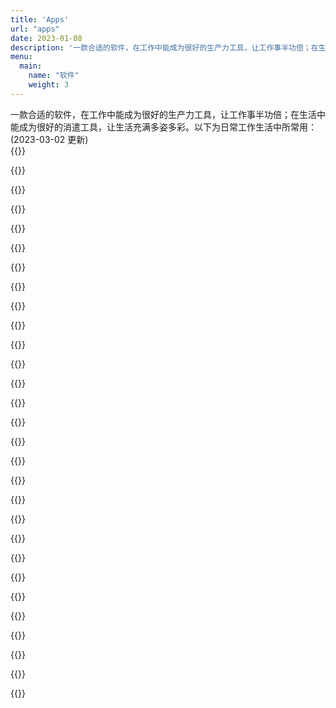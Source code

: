 ```yaml
---
title: 'Apps'
url: "apps"
date: 2023-01-08
description: '一款合适的软件，在工作中能成为很好的生产力工具，让工作事半功倍；在生活中能成为很好的消遣工具，让生活充满多姿多彩。'
menu:
  main:
    name: "软件"
    weight: 3
---
```

<div class="pagetitle">一款合适的软件，在工作中能成为很好的生产力工具，让工作事半功倍；在生活中能成为很好的消遣工具，让生活充满多姿多彩。以下为日常工作生活中所常用：(2023-03-02 更新)</div>

<div class="appdquanjudiv">
{{<app img="https://img.koobai.com/app/vscode.webp" title="Visual Studio Code" info="代码编辑软件，只能说牛逼，再也不用切来切去了，只恨相见太晚。" macos="macOS">}}

{{<app img="https://img.koobai.com/app/keka.webp" title="Keka" info="压缩软件，跟MacZip一样，试用它主要是觉得这图标还蛮有意思的。" macos="macOS" ios="iOS">}}

{{<app img="https://img.koobai.com/app/obsidian.webp" title="Obsidian" info="知识管理笔记类软件，插件丰富，配合WebDav各端同步。自己当日常记录、博客日志使用。" macos="macOS" ios="iOS">}}

{{<app img="https://img.koobai.com/app/transmit.webp" title="Transmit" info="FTP上传软件，最近买了轻量服务器，尝试了下了。使用主要原因就是界面跟图标很漂亮。" macos="macOS">}}

{{<app img="https://img.koobai.com/app/sketch.webp" title="Sketch" info="2022年做项目才开始学会使用，画稿利器。虽然现在大家都用Figma，但还是得看环境使用，适合自己才是最好的。" macos="macOS">}}

{{<app img="https://img.koobai.com/app/pixelmator.webp" title="Pixelmator Pro" info="一直使用Photoshop，在想有没有平替，于是发现了这款轻量级软件，整体操作及快捷键跟ps差不多，还在摸索中～～" macos="macOS">}}  

{{<app img="https://img.koobai.com/app/ai.webp" title="Illustrator 2022" info="Adobe的矢量软件，平常主要用于素材的修改调整，只会基本的功能。" macos="macOS">}} 

{{<app img="https://img.koobai.com/app/eagle.webp" title="Eagle" info="素材管理软件，支持各类格式。很多年前就已购买，设计师应该人手备一个。" macos="macOS">}} 

{{<app img="https://img.koobai.com/app/mindnode.webp" title="Mindnode" info="思维导图软件，单纯因为它的颜值才入手的，使用起来也方便简单。" macos="macOS" ios="iOS">}} 

{{<app img="https://img.koobai.com/app/surge.webp" title="Surge" info="上网必备软件，已使用多年。虽然现在同质化的软件很多，但已使用习惯，主要还支持iCloud同步。" macos="macOS" ios="iOS">}} 

{{<app img="https://img.koobai.com/app/bob.webp" title="Bob" info="翻译必备软件，支持各种翻译形式。如果自己申请各大平台翻译密钥，配置好之后，日常翻译非常方便。" macos="macOS">}} 

{{<app img="https://img.koobai.com/app/maccy.webp" title="Maccy" info="剪贴板管理软件，能记录多次的复制内容，方便随时调取使用。免费开源。" macos="macOS">}} 

{{<app img="https://img.koobai.com/app/maczip.webp" title="MacZip" info="压缩软件，已使用多年，免费，是不是开源，忘了。" macos="macOS">}} 

{{<app img="https://img.koobai.com/app/monitorcontrol.webp" title="MonitorControl" info="调整显示器亮度软件，适合外接显示器使用。鼠标在哪个显示屏，调整就是哪个显示屏的亮度。免费开源。" macos="macOS">}} 

{{<app img="https://img.koobai.com/app/hidden.webp" title="Hidden Bar" info="隐藏菜单栏图标软件，菜单栏图标过多的时候，使用它非常不错。免费开源。" macos="macOS">}} 

{{<app img="https://img.koobai.com/app/rectangle.webp" title="Rectangle" info="调整窗口大小软件，用快捷键方式让窗口根据需要分屏。免费开源。" macos="macOS">}} 

{{<app img="https://img.koobai.com/app/bitwarden.webp" title="Bitwarden" info="密码管理工具，服务器使用Docker版的vaultwarden，数据存储本地，再也不用记该死的密码了。免费开源。" macos="macOS" ios="iOS" web="Web">}} 

{{<app img="https://img.koobai.com/app/appcleaner.webp" title="AppCleaner" info="卸载app工具，使用了多年，能把软件相关文件都能查找出来，比直接删除干净很多。免费开源。" macos="macOS">}} 

{{<app img="https://img.koobai.com/app/firefox.webp" title="Firefox" info="Chrome，最近用了下Firefox，发现打开网站速度似乎比chrome快，那就再继续尝试下～～" macos="macOS" ios="iOS">}} 

{{<app img="https://img.koobai.com/app/iina.webp" title="IINA" info="视频播放软件，并且支持IPTV播放。免费开源。" macos="macOS">}} 

{{<app img="https://img.koobai.com/app/youtube.webp" title="Youtube" info="没什么说的，关注你喜欢的视频频道。" macos="macOS" tvos="tvOS" web="Web">}}      

{{<app img="https://img.koobai.com/app/infuse.webp" title="Infuse" info="如果你有apple tv，那它就是必备软件。可以让你的视频流以海报的形式展示，并且支持各类格式。" macos="macOS" ios="iOS" tvos="tvOS">}} 

{{<app img="https://img.koobai.com/app/netflix.webp" title="Netflix" info="流媒体视频软件，缺点就是每个月的订阅费确实蛮贵。独自订阅几个月后，在合租平台租了个合租号。" ios="iOS" tvos="tvOS" web="Web">}} 

{{<app img="https://img.koobai.com/app/xiaoyuz.webp" title="小宇宙" info="播客应用，其实很少听博客，但在开车的时候，放着声音很不错。" ios="iOS" web="Web">}}   

{{<app img="https://img.koobai.com/app/home.webp" title="家庭" info="家里接入了不少的智能设备，买的是小米系，日常除了使用米家之外，可通过Home assistant接入HomeKit。" macos="macOS" ios="iOS">}} 

{{<app img="https://img.koobai.com/app/tinycal.webp" title="小历" info="一款日历的组件，使用了很多年，主要用来查看农历跟日常的节假日。" ios="iOS" macos="macOS">}} 

{{<app img="https://img.koobai.com/app/telegram.webp" title="Telegram" info="关注你想关注的，你能想到的资源都有。" ios="iOS" macos="macOS">}}  

{{<app img="https://img.koobai.com/app/tianqi.webp" title="彩云天气" info="一段时间内，特别喜欢收集天气类app，只要看着好看就下载，最终留下了这款，可能因为它数据相对准确。" ios="iOS">}} 

{{<app img="https://img.koobai.com/app/sms.webp" title="熊猫吃短信" info="过滤垃圾信息必备，iOS相关的过滤真是太垃圾了，羡慕隔壁的Android。" ios="iOS">}} 
                
</div>